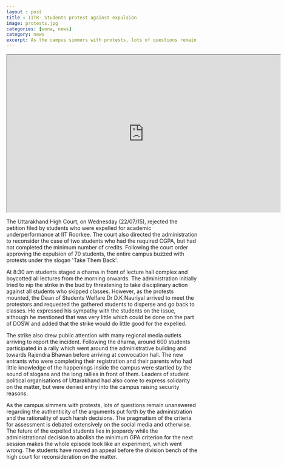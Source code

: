 ```yaml
---
layout : post
title : IITR- Students protest against expulsion
image: protests.jpg
categories: [wona, news]
category: news
excerpt: As the campus simmers with protests, lots of questions remain unanswered regarding the authenticity of the arguments put forth by the administration and the rationality of such harsh decisions. 
---
```

<iframe width="720" height="415"
src="https://www.youtube.com/embed/OYG5_vCIDDg">
</iframe>

The Uttarakhand High Court, on Wednesday (22/07/15), rejected the petition filed by students who were expelled for academic underperformance at IIT Roorkee. The court also directed the administration to reconsider the case of two students who had the required CGPA, but had not completed the minimum number of credits. Following the court order approving the expulsion of 70 students, the entire campus buzzed with protests under the slogan 'Take Them Back'.

At 8:30 am students staged a dharna in front of lecture hall complex and boycotted all lectures from the morning onwards. The administration initially tried to nip the strike in the bud by threatening to take disciplinary action against all students who skipped classes. However, as the protests mounted, the Dean of Students Welfare Dr D.K Nauriyal arrived to meet the protestors and requested the gathered students to disperse and go back to classes. He expressed his sympathy with the students on the issue, although he mentioned that was very little which could be done on the part of DOSW and added that the strike would do little good for the expelled.

The strike also drew public attention with many regional media outlets arriving to report the incident. Following the dharna, around 600 students participated in a rally which went around the administrative building and towards Rajendra Bhawan before arriving at convocation hall. The new entrants who were completing their registration and their parents who had little knowledge of the happenings inside the campus were startled by the sound of slogans and the long rallies in front of them. Leaders of student political organisations of Uttarakhand had also come to express solidarity on the matter, but were denied entry into the campus raising security reasons.

As the campus simmers with protests, lots of questions remain unanswered regarding the authenticity of the arguments put forth by the administration and the rationality of such harsh decisions. The pragmatism of the criteria for assessment is debated extensively on the social media and otherwise. The future of the expelled students lies in jeopardy while the administrational decision to abolish the minimum GPA criterion for the next session makes the whole episode look like an experiment, which went wrong. The students have moved an appeal before the division bench of the high court for reconsideration on the matter.
